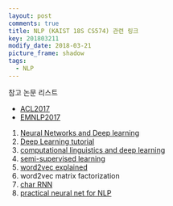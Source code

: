 ```yaml
---
layout: post
comments: true
title: NLP (KAIST 18S CS574) 관련 링크
key: 201803211
modify_date: 2018-03-21
picture_frame: shadow
tags:
  - NLP
---
```


참고 논문 리스트
- [ACL2017](https://acl2017.wordpress.com/2017/04/05/accepted-papers-and-demonstrations/)
- [EMNLP2017](http://emnlp2017.net/accepted-papers.html)

1. [Neural Networks and Deep learning](http://neuralnetworksanddeeplearning.com/index.html)
2. [Deep Learning tutorial](http://ufldl.stanford.edu/tutorial/)
3. [computational linguistics and deep learning](https://www.mitpressjournals.org/doi/pdf/10.1162/COLI_a_0023)
4. [semi-supervised learning](http://www.aclweb.org/anthology/P/P10/P10-1040.pdf)
5. [word2vec explained](https://www.cs.bgu.ac.il/~yoavg/publications/negative-sampling.pdf)
6. word2vec matrix factorization
7. [char RNN](http://karpathy.github.io/2015/05/21/rnn-effectiveness/)
8. [practical neural net for NLP](https://github.com/clab/dynet_tutorial_examples)

